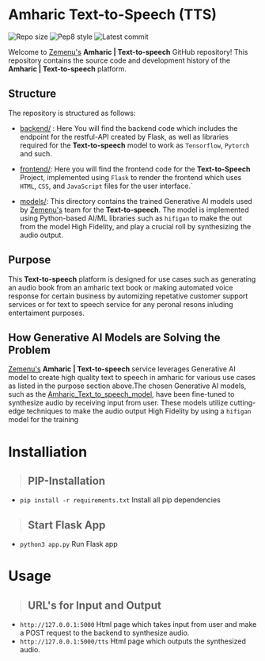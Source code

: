 # Amharic **Text-to-Speech (TTS)**

![Repo size](https://img.shields.io/github/repo-size/moanbekele/Text-to-Speech-Amharic)
![Pep8 style](https://img.shields.io/badge/PEP8-style%20guide-purple?style=round-square)
![Latest commit](https://img.shields.io/github/last-commit/moanbekele/Text-to-Speech-Amharic/main?style=round-square)


Welcome to <a href="https://www.zemenu.org/">Zemenu's</a>  **Amharic | Text-to-speech** GitHub repository! 
This repository contains the source code and development history of the **Amharic | Text-to-speech** platform.

## Structure

The repository is structured as follows:

- <a href="https://github.com/moanbekele/Text-to-Speech-Amharic/tree/main/Backend/KIYA">backend/</a>  : Here You will find the backend code which includes the endpoint for the restful-API created by Flask, as well as libraries required for the **Text-to-speech** model to work as `Tensorflow`, `Pytorch` and such.

- <a href="https://github.com/moanbekele/Text-to-Speech-Amharic/tree/main/Backend/KIYA">frontend/</a>: Here you will find the frontend code for the **Text-to-Speech** Project, implemented using `Flask` to render the frontend which uses `HTML`, `CSS`, and `JavaScript` files for the user interface.`

- <a href="https://drive.google.com/file/d/1JqxdjuCUNUpH2Nv18Vlx5Z1RTJogSi69/view?usp=sharing">models/</a>: This directory contains the trained Generative AI models used by <a href="https://www.zemenu.org/">Zemenu's</a> team for the **Text-to-speech**. The model is implemented using Python-based AI/ML libraries such as `hifigan` to make the out from the model High Fidelity, and play a crucial roll by synthesizing the audio output.

## Purpose

This **Text-to-speech** platform is designed for use cases such as generating an audio book from an amharic text book or making automated voice response for certain business by automizing repetative customer support services or for text to speech service for any peronal resons inluding entertaiment purposes.

## How Generative AI Models are Solving the Problem

 <a href="https://www.zemenu.org/">Zemenu's</a>  **Amharic | Text-to-speech** service leverages Generative AI model to create high quality text to speech in amharic for various use cases as listed in the purpose section above.The chosen Generative AI models, such as the <a href="https://drive.google.com/file/d/1JqxdjuCUNUpH2Nv18Vlx5Z1RTJogSi69/view?usp=sharing">Amharic_Text_to_speech_model</a>, have been fine-tuned to synthesize audio by receiving input from user. These models utilize cutting-edge techniques to make the audio output High Fidelity by using a `hifigan` model for the training 



# Installiation 

> ## PIP-Installation
 -  `pip install -r requirements.txt` Install all pip dependencies 

> ## Start Flask App
 -  `python3 app.py` Run Flask app


# Usage
> ## URL's for Input and Output
 - `http://127.0.0.1:5000` Html page which takes input from user and make a POST request to the backend to synthesize audio. 
 - `http://127.0.0.1:5000/tts` Html page which outputs the synthesized audio. 